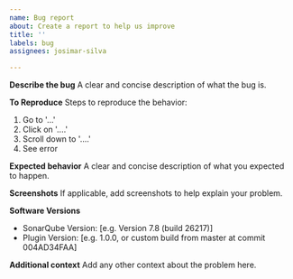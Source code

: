 ```yaml
---
name: Bug report
about: Create a report to help us improve
title: ''
labels: bug
assignees: josimar-silva

---
```


**Describe the bug**
A clear and concise description of what the bug is.

**To Reproduce**
Steps to reproduce the behavior:
1. Go to '...'
2. Click on '....'
3. Scroll down to '....'
4. See error

**Expected behavior**
A clear and concise description of what you expected to happen.

**Screenshots**
If applicable, add screenshots to help explain your problem.

**Software Versions**

- SonarQube Version: [e.g. Version 7.8 (build 26217)]
- Plugin Version: [e.g. 1.0.0, or custom build from master at commit 004AD34FAA]

**Additional context**
Add any other context about the problem here.
